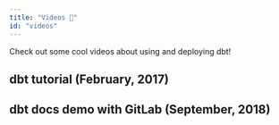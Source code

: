 ```yaml
---
title: "Videos 🎥"
id: "videos"
---
```


Check out some cool videos about using and deploying dbt!

## dbt tutorial (February, 2017)

<YoutubeVideo id="5yyGT1k2xzY" />

## dbt docs demo with GitLab (September, 2018)
<YoutubeVideo id="bqIBNvA9xjo" />
